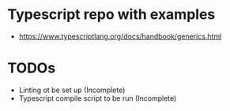 # Typescript repo with examples

* https://www.typescriptlang.org/docs/handbook/generics.html

# TODOs

* Linting ot be set up (Incomplete)
* Typescript compile script to be run (Incomplete)


